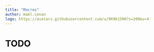 ```yaml
---
title: "Macros"
author: mael.conan
logo: https://avatars.githubusercontent.com/u/96961500?s=200&v=4
---
```


# TODO
